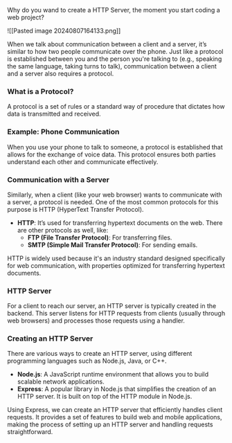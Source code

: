 Why do you wand to create a HTTP Server, the moment you start coding a web project? 

![[Pasted image 20240807164133.png]]


When we talk about communication between a client and a server, it’s similar to how two people communicate over the phone. Just like a protocol is established between you and the person you're talking to (e.g., speaking the same language, taking turns to talk), communication between a client and a server also requires a protocol.

### What is a Protocol?

A protocol is a set of rules or a standard way of procedure that dictates how data is transmitted and received.

### Example: Phone Communication

When you use your phone to talk to someone, a protocol is established that allows for the exchange of voice data. This protocol ensures both parties understand each other and communicate effectively.

### Communication with a Server

Similarly, when a client (like your web browser) wants to communicate with a server, a protocol is needed. One of the most common protocols for this purpose is HTTP (HyperText Transfer Protocol).

- **HTTP**: It’s used for transferring hypertext documents on the web. There are other protocols as well, like:
    - **FTP (File Transfer Protocol)**: For transferring files.
    - **SMTP (Simple Mail Transfer Protocol)**: For sending emails.

HTTP is widely used because it's an industry standard designed specifically for web communication, with properties optimized for transferring hypertext documents.

### HTTP Server

For a client to reach our server, an HTTP server is typically created in the backend. This server listens for HTTP requests from clients (usually through web browsers) and processes those requests using a handler.

### Creating an HTTP Server

There are various ways to create an HTTP server, using different programming languages such as Node.js, Java, or C++.

- **Node.js**: A JavaScript runtime environment that allows you to build scalable network applications.
- **Express**: A popular library in Node.js that simplifies the creation of an HTTP server. It is built on top of the HTTP module in Node.js.

Using Express, we can create an HTTP server that efficiently handles client requests. It provides a set of features to build web and mobile applications, making the process of setting up an HTTP server and handling requests straightforward.